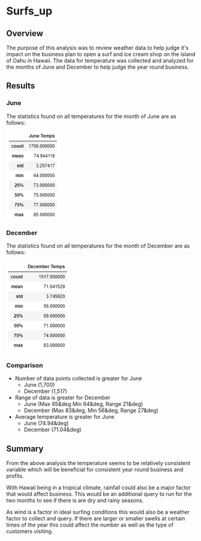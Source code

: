 # Surfs_up

## Overview
The purpose of this analysis was to review weather data to help judge it's impact on the business plan to open a surf and ice cream shop on the island of Oahu in Hawaii. The data for temperature was collected and analyzed for the months of June and December to help judge the year round business.

## Results

### June
The statistics found on all temperatures for the month of June are as follows:

![alt_text](https://raw.githubusercontent.com/bweirich/Surfs_up/main/June_Temps.png)

### December
The statistics found on all temperatures for the month of December are as follows:

![alt_tex](https://raw.githubusercontent.com/bweirich/Surfs_up/main/Dec_Temps.png)

### Comparison
- Number of data points collected is greater for June
    - June (1,700)
    - December (1,517)
- Range of data is greater for December
    - June (Max 85&deg Min 64&deg, Range 21&deg)
    - December (Max 83&deg, Min 56&deg, Range 27&deg)
- Average temperature is greater for June
    - June (74.94&deg)
    - December (71.04&deg)

## Summary
From the above analysis the temperature seems to be relatively consistent variable which will be beneficial for consistent year round business and profits.  

With Hawaii being in a tropical climate, rainfall could also be a major factor that would affect business. This would be an additional query to run for the two months to see if there is are dry and rainy seasons. 

As wind is a factor in ideal surfing conditions this would also be a weather factor to collect and query.  If there are larger or smaller swells at certain times of the year this could affect the number as well as the type of customers visiting.